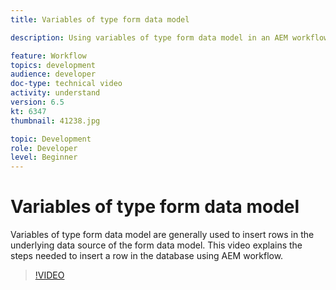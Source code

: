 ```yaml
---
title: Variables of type form data model

description: Using variables of type form data model in an AEM workflow.

feature: Workflow
topics: development
audience: developer
doc-type: technical video
activity: understand
version: 6.5
kt: 6347
thumbnail: 41238.jpg

topic: Development
role: Developer
level: Beginner
---
```


# Variables of type form data model

Variables of type form data model are generally used to insert rows in the underlying data source of the form data model. This video explains the steps needed to insert a row in the database using AEM workflow.



>[!VIDEO](https://video.tv.adobe.com/v/41238/quality=9&learn=on)
